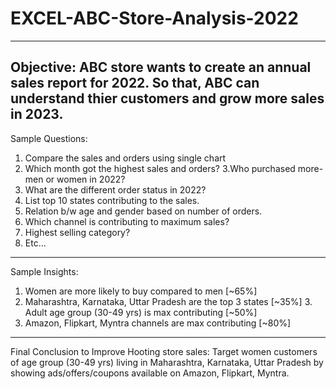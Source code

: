 # EXCEL-ABC-Store-Analysis-2022
-------------------------------
Objective: ABC store wants to create an annual sales report for 2022. So that, ABC can understand thier customers and grow more sales in 2023.
----------------------------------------------------------------------------------------------------------------------------------------------
Sample Questions: 
1. Compare the sales and orders using single chart 
2. Which month got the highest sales and orders? 
3.Who purchased more- men or women in 2022? 
4. What are the different order status in 2022? 
5. List top 10 states contributing to the sales.
6. Relation b/w age and gender based on number of orders. 
7. Which channel is contributing to maximum sales?
8. Highest selling category?
9. Etc...
----------------------------------------------------------------------------------------------------------------------------------------------
Sample Insights: 
1. Women are more likely to buy compared to men [~65%]
2. Maharashtra, Karnataka, Uttar Pradesh are the top 
3 states [~35%] 3. Adult age group (30-49 yrs) is max contributing [~50%] 
4. Amazon, Flipkart, Myntra channels are max contributing [~80%] 
----------------------------------------------------------------------------------------------------------------------------------------------
Final Conclusion to Improve Hooting store sales: 
Target women customers of age group (30-49 yrs) living in Maharashtra, Karnataka, 
Uttar Pradesh by showing ads/offers/coupons available on Amazon, Flipkart, Myntra.
